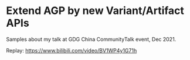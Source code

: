 # Extend AGP by new Variant/Artifact APIs

Samples about my talk at GDG China CommunityTalk event, Dec 2021.

Replay: https://www.bilibili.com/video/BV1WP4y1G71h
